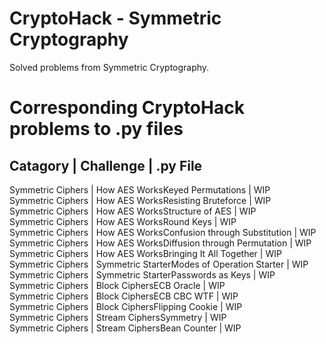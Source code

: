 # CryptoHack - Symmetric Cryptography
Solved problems from Symmetric Cryptography.

# Corresponding CryptoHack problems to .py files
## Catagory | Challenge | .py File <br>
Symmetric Ciphers | How AES WorksKeyed Permutations | WIP <br>
Symmetric Ciphers | How AES WorksResisting Bruteforce | WIP <br>
Symmetric Ciphers | How AES WorksStructure of AES | WIP <br>
Symmetric Ciphers | How AES WorksRound Keys | WIP <br>
Symmetric Ciphers | How AES WorksConfusion through Substitution | WIP <br>
Symmetric Ciphers | How AES WorksDiffusion through Permutation | WIP <br>
Symmetric Ciphers | How AES WorksBringing It All Together | WIP <br>
Symmetric Ciphers | Symmetric StarterModes of Operation Starter | WIP <br>
Symmetric Ciphers | Symmetric StarterPasswords as Keys | WIP <br>
Symmetric Ciphers | Block CiphersECB Oracle | WIP <br>
Symmetric Ciphers | Block CiphersECB CBC WTF | WIP <br>
Symmetric Ciphers | Block CiphersFlipping Cookie | WIP <br>
Symmetric Ciphers | Stream CiphersSymmetry | WIP <br>
Symmetric Ciphers | Stream CiphersBean Counter | WIP <br>
